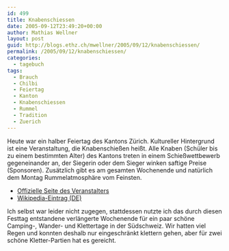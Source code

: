 ```yaml
---
id: 499
title: Knabenschiessen
date: 2005-09-12T23:49:20+00:00
author: Mathias Wellner
layout: post
guid: http://blogs.ethz.ch/mwellner/2005/09/12/knabenschiessen/
permalink: /2005/09/12/knabenschiessen/
categories:
  - tagebuch
tags:
  - Brauch
  - Chilbi
  - Feiertag
  - Kanton
  - Knabenschiessen
  - Rummel
  - Tradition
  - Zuerich
---
```

Heute war ein halber Feiertag des Kantons Zürich. Kultureller Hintergrund ist eine Veranstaltung, die Knabenschießen heißt. Alle Knaben (Schüler bis zu einem bestimmten Alter) des Kantons treten in einem Schießwettbewerb gegeneinander an, der Siegerin oder dem Sieger winken saftige Preise (Sponsoren). Zusätzlich gibt es am gesamten Wochenende und natürlich dem Montag Rummelatmosphäre vom Feinsten.

  * [Offizielle Seite des Veranstalters](https://www.knabenschiessen.ch)
  * [Wikipedia-Eintrag (DE)](https://de.wikipedia.org/wiki/Knabenschiessen)

Ich selbst war leider nicht zugegen, stattdessen nutzte ich das durch diesen Festtag entstandene verlängerte Wochenende für ein paar schöne Camping-, Wander- und Klettertage in der Südschweiz. Wir hatten viel Regen und konnten deshalb nur eingeschränkt klettern gehen, aber für zwei schöne Kletter-Partien hat es gereicht.